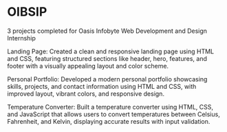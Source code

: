 # OIBSIP
3 projects completed for Oasis Infobyte Web Development and Design Internship

Landing Page:
Created a clean and responsive landing page using HTML and CSS, featuring structured sections like header, hero, features, and footer with a visually appealing layout and color scheme.

Personal Portfolio:
Developed a modern personal portfolio showcasing skills, projects, and contact information using HTML and CSS, with improved layout, vibrant colors, and responsive design.

Temperature Converter:
Built a temperature converter using HTML, CSS, and JavaScript that allows users to convert temperatures between Celsius, Fahrenheit, and Kelvin, displaying accurate results with input validation.
